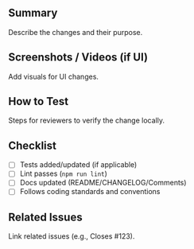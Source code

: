 ## Summary
Describe the changes and their purpose.

## Screenshots / Videos (if UI)
Add visuals for UI changes.

## How to Test
Steps for reviewers to verify the change locally.

## Checklist
- [ ] Tests added/updated (if applicable)
- [ ] Lint passes (`npm run lint`)
- [ ] Docs updated (README/CHANGELOG/Comments)
- [ ] Follows coding standards and conventions

## Related Issues
Link related issues (e.g., Closes #123).

